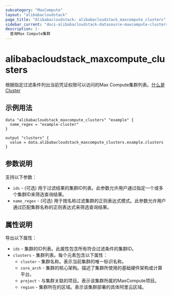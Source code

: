 ```yaml
---
subcategory: "MaxCompute"
layout: "alibabacloudstack"
page_title: "Alibabacloudstack: alibabacloudstack_maxcompute_clusters"
sidebar_current: "docs-alibabacloudstack-datasource-maxcompute-clusters"
description: |-
  查询Max Compute集群
---
```


# alibabacloudstack_maxcompute_clusters

根据指定过滤条件列出当前凭证权限可以访问的Max Compute集群列表。[什么是Cluster](https://www.alibabacloud.com/help/en/maxcompute)


## 示例用法

```hcl
data "alibabacloudstack_maxcompute_clusters" "example" {
  name_regex = "example-cluster"
}

output "clusters" {
  value = data.alibabacloudstack_maxcompute_clusters.example.clusters
}
```

## 参数说明
支持以下参数：

* `ids` - (可选) 用于过滤结果的集群ID列表。此参数允许用户通过指定一个或多个集群ID来筛选查询结果。
* `name_regex` - (可选) 用于按名称过滤集群的正则表达式模式。此参数允许用户通过匹配集群名称的正则表达式来筛选查询结果。

## 属性说明
导出以下属性：

* `ids` - 集群的ID列表。此属性包含所有符合过滤条件的集群ID。
* `clusters` - 集群列表。每个元素包含以下属性：
    * `cluster` - 集群名称。表示当前集群的唯一标识名称。
    * `core_arch` - 集群的核心架构。描述了集群所使用的基础硬件架构或计算平台。
    * `project` - 与集群关联的项目。表示该集群所属的MaxCompute项目。
    * `region` - 集群所在的区域。表示该集群部署的具体阿里云区域。